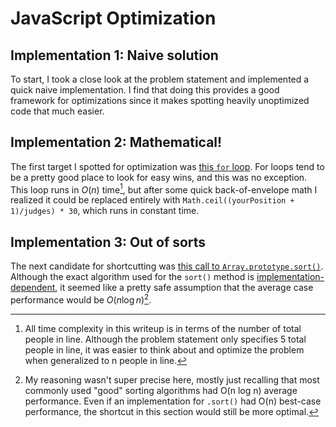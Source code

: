 # JavaScript Optimization

## Implementation 1: Naive solution
To start, I took a close look at the problem statement and implemented a quick naive implementation. I find that doing this provides a good framework for optimizations since it makes spotting heavily unoptimized code that much easier. 

## Implementation 2: Mathematical!
The first target I spotted for optimization was [this `for` loop](https://github.com/hyperobject/kagi-challenge/blob/5237677dbac6643c95a5212db3362b0bf755ae7e/court/court.js#L50C1-L56C6). For loops tend to be a pretty good place to look for easy wins, and this was no exception. This loop runs in $O(n)$ time[^1], but after some quick back-of-envelope math I realized it could be replaced entirely with `Math.ceil((yourPosition + 1)/judges) * 30`, which runs in constant time.

[^1]: All time complexity in this writeup is in terms of the number of total people in line. Although the problem statement only specifies 5 total people in line, it was easier to think about and optimize the problem when generalized to n people in line.

## Implementation 3: Out of sorts
The next candidate for shortcutting was [this call to `Array.prototype.sort()`](https://github.com/hyperobject/kagi-challenge/blob/5237677dbac6643c95a5212db3362b0bf755ae7e/court/court.js#L46). Although the exact algorithm used for the `sort()` method is [implementation-dependent](https://developer.mozilla.org/en-US/docs/Web/JavaScript/Reference/Global_Objects/Array/sort), it seemed like a pretty safe assumption that the average case performance would be $O(n \log n)$[^2].

[^2]: My reasoning wasn't super precise here, mostly just recalling that most commonly used "good" sorting algorithms had O(n log n) average performance. Even if an implementation for `.sort()` had O(n) best-case performance, the shortcut in this section would still be more optimal.



